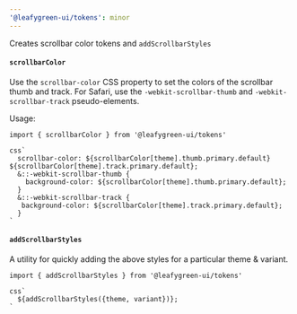 ```yaml
---
'@leafygreen-ui/tokens': minor
---
```


Creates scrollbar color tokens and `addScrollbarStyles`


#### `scrollbarColor`
Use the `scrollbar-color` CSS property to set the colors of the scrollbar thumb and track.
For Safari, use the `-webkit-scrollbar-thumb` and `-webkit-scrollbar-track` pseudo-elements.

Usage:

```tsx
import { scrollbarColor } from '@leafygreen-ui/tokens'

css`
  scrollbar-color: ${scrollbarColor[theme].thumb.primary.default} ${scrollbarColor[theme].track.primary.default};
  &::-webkit-scrollbar-thumb {
    background-color: ${scrollbarColor[theme].thumb.primary.default};
  }
  &::-webkit-scrollbar-track {
   background-color: ${scrollbarColor[theme].track.primary.default};
  }
`
```

#### `addScrollbarStyles`

A utility for quickly adding the above styles for a particular theme & variant.

```tsx
import { addScrollbarStyles } from '@leafygreen-ui/tokens'

css`
  ${addScrollbarStyles({theme, variant})};
`

```